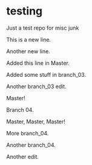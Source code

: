 # testing
Just a test repo for misc junk

This is a new line.

Another new line.

Added this line in Master.

Added some stuff in branch_03.

Another branch_03 edit.

Master!

Branch 04.

Master, Master, Master!

More branch_04.

Another branch_04.

Another edit.
